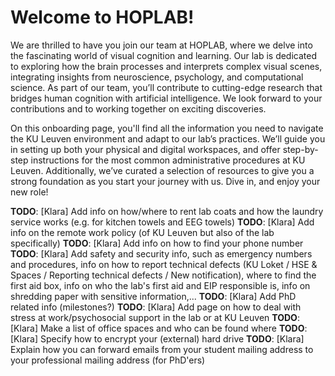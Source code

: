 # Welcome to HOPLAB!

We are thrilled to have you join our team at HOPLAB, where we delve into the fascinating world of visual cognition and learning. Our lab is dedicated to exploring how the brain processes and interprets complex visual scenes, integrating insights from neuroscience, psychology, and computational science. As part of our team, you’ll contribute to cutting-edge research that bridges human cognition with artificial intelligence. We look forward to your contributions and to working together on exciting discoveries.

On this onboarding page, you'll find all the information you need to navigate the KU Leuven environment and adapt to our lab’s practices. We’ll guide you in setting up both your physical and digital workspaces, and offer step-by-step instructions for the most common administrative procedures at KU Leuven. Additionally, we’ve curated a selection of resources to give you a strong foundation as you start your journey with us. Dive in, and enjoy your new role!



**TODO**: [Klara] Add info on how/where to rent lab coats and how the laundry service works (e.g. for kitchen towels and EEG towels)
**TODO**: [Klara] Add info on the remote work policy (of KU Leuven but also of the lab specifically)
**TODO**: [Klara] Add info on how to find your phone number
**TODO**: [Klara] Add safety and security info, such as emergency numbers and procedures, info on how to report technical defects (KU Loket / HSE & Spaces / Reporting technical defects / New notification), where to find the first aid box, info on who the lab's first aid and EIP responsible is, info on shredding paper with sensitive information,...
**TODO**: [Klara] Add PhD related info (milestones?)
**TODO**: [Klara] Add page on how to deal with stress at work/psychosocial support in the lab or at KU Leuven
**TODO**: [Klara] Make a list of office spaces and who can be found where
**TODO**: [Klara] Specify how to encrypt your (external) hard drive
**TODO**: [Klara] Explain how you can forward emails from your student mailing address to your professional mailing address (for PhD'ers)


